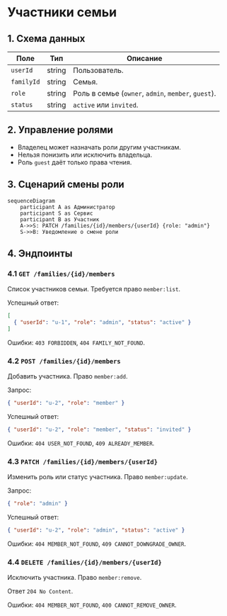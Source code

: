 # Участники семьи

## 1. Схема данных

| Поле      | Тип    | Описание                         |
|-----------|--------|----------------------------------|
| `userId`  | string | Пользователь.                   |
| `familyId`| string | Семья.                          |
| `role`    | string | Роль в семье (`owner`, `admin`, `member`, `guest`). |
| `status`  | string | `active` или `invited`.         |

## 2. Управление ролями

- Владелец может назначать роли другим участникам.
- Нельзя понизить или исключить владельца.
- Роль `guest` даёт только права чтения.

## 3. Сценарий смены роли

```mermaid
sequenceDiagram
    participant A as Администратор
    participant S as Сервис
    participant B as Участник
    A->>S: PATCH /families/{id}/members/{userId} {role: "admin"}
    S->>B: Уведомление о смене роли
```

## 4. Эндпоинты

### 4.1 `GET /families/{id}/members`
Список участников семьи. Требуется право `member:list`.

Успешный ответ:

```json
[
  { "userId": "u-1", "role": "admin", "status": "active" }
]
```

Ошибки: `403 FORBIDDEN`, `404 FAMILY_NOT_FOUND`.

### 4.2 `POST /families/{id}/members`
Добавить участника. Право `member:add`.

Запрос:

```json
{ "userId": "u-2", "role": "member" }
```

Успешный ответ:

```json
{ "userId": "u-2", "role": "member", "status": "invited" }
```

Ошибки: `404 USER_NOT_FOUND`, `409 ALREADY_MEMBER`.

### 4.3 `PATCH /families/{id}/members/{userId}`
Изменить роль или статус участника. Право `member:update`.

Запрос:

```json
{ "role": "admin" }
```

Успешный ответ:

```json
{ "userId": "u-2", "role": "admin", "status": "active" }
```

Ошибки: `404 MEMBER_NOT_FOUND`, `409 CANNOT_DOWNGRADE_OWNER`.

### 4.4 `DELETE /families/{id}/members/{userId}`
Исключить участника. Право `member:remove`.

Ответ `204 No Content`.

Ошибки: `404 MEMBER_NOT_FOUND`, `400 CANNOT_REMOVE_OWNER`.
